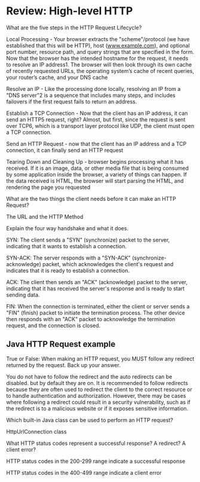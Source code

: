 # Review: High-level HTTP

What are the five steps in the HTTP Request Lifecycle?

Local Processing - Your browser extracts the "scheme"/protocol (we have established
that this will be HTTP), host (www.example.com),
and optional port number, resource path, and query strings that are specified in the form.
Now that the browser has the intended hostname for the request, it needs to resolve an IP address1. The browser will then look through its own cache of recently requested URLs, the operating system’s cache of recent queries, your router’s cache, and your DNS cache

Resolve an IP - Like the processing done locally, resolving an IP from a "DNS server"2 is a sequence that includes many steps, and includes failovers if the first request fails to return an address.

Establish a TCP Connection - Now that the client has an IP address, it can send an HTTP5 request, right? Almost, but first, since the request is sent over TCP6, which is a transport layer protocol like UDP, the client must open a TCP connection.

Send an HTTP Request - now that the client has an IP address and a TCP connection, it can finally send an HTTP request

Tearing Down and Cleaning Up - browser begins processing what it has received. If it is an image, data, or other media file that is being consumed by some application inside the browser, a variety of things can happen. If the data received is HTML, the browser will start parsing the HTML, and rendering the page you requested

What are the two things the client needs before it can make an HTTP Request?

The URL and the HTTP Method

Explain the four way handshake and what it does.

SYN: The client sends a "SYN" (synchronize) packet to the server, indicating that it wants to establish a connection.

SYN-ACK: The server responds with a "SYN-ACK" (synchronize-acknowledge) packet, which acknowledges the client's request and indicates that it is ready to establish a connection.

ACK: The client then sends an "ACK" (acknowledge) packet to the server, indicating that it has received the server's response and is ready to start sending data.

FIN: When the connection is terminated, either the client or server sends a "FIN" (finish) packet to initiate the termination process. The other device then responds with an "ACK" packet to acknowledge the termination request, and the connection is closed.

## Java HTTP Request example

True or False: When making an HTTP request, you MUST follow any redirect returned by the request. 
Back up your answer.

You do not have to follow the redirect and the auto redirects can be disabled. but by default they are on. It is recommended to follow redirects because they are often used to redirect the client to the correct resource or to handle authentication and authorization. However, there may be cases where following a redirect could result in a security vulnerability, such as if the redirect is to a malicious website or if it exposes sensitive information.

Which built-in Java class can be used to perform an HTTP request?

 HttpUrlConnection class

What HTTP status codes represent a successful response? A redirect? A client error?

HTTP status codes in the 200-299 range indicate a successful response

HTTP status codes in the 400-499 range indicate a client error



